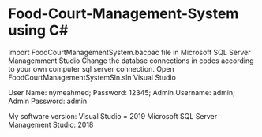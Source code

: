 # Food-Court-Management-System using C#
Import FoodCourtManagementSystem.bacpac file in Microsoft SQL Server Managemment Studio
Change the databse connections in codes according to your own computer sql server connection.
Open FoodCourtManagementSystemSln.sln Visual Studio 

User Name: nymeahmed; Password: 12345; Admin Username: admin; Admin Password: admin

My software version:
Visual Studio = 2019
Microsoft SQL Server Management Studio: 2018
